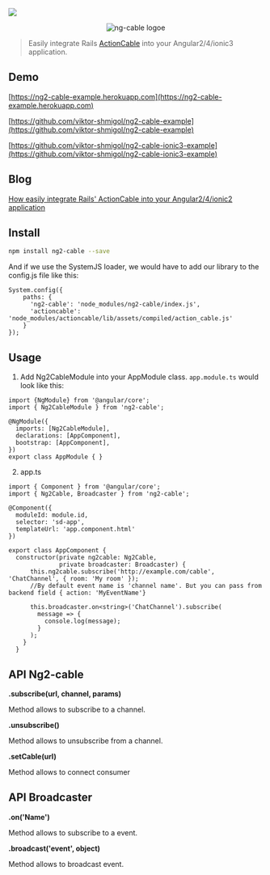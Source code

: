 [![](https://img.shields.io/badge/npm-v4.1.2-brightgreen.svg)](https://www.npmjs.com/package/ng2-cable)

<p align="center">
  <img src='http://i.imgur.com/hicMwNW.png' alt='ng-cable logoe'/>
</p>

> Easily integrate Rails [ActionCable](https://github.com/rails/actioncable/tree/archive) into your Angular2/4/ionic3 application.

## Demo
[https://ng2-cable-example.herokuapp.com](https://ng2-cable-example.herokuapp.com)

[https://github.com/viktor-shmigol/ng2-cable-example](https://github.com/viktor-shmigol/ng2-cable-example)

[https://github.com/viktor-shmigol/ng2-cable-ionic3-example](https://github.com/viktor-shmigol/ng2-cable-ionic3-example)

## Blog
[How easily integrate Rails' ActionCable into your Angular2/4/ionic2 application](https://blog.active-bridge.com/how-easily-integrate-rails-actioncable-into-your-angular2-ionic2-application)

## Install

```bash
npm install ng2-cable --save
```
And if we use the SystemJS loader, we would have to add our library to the config.js file like this:

    System.config({
        paths: {
          'ng2-cable': 'node_modules/ng2-cable/index.js',
          'actioncable': 'node_modules/actioncable/lib/assets/compiled/action_cable.js'
        }
    });


## Usage
  1. Add Ng2CableModule into your AppModule class. `app.module.ts` would look like this:

    import {NgModule} from '@angular/core';
    import { Ng2CableModule } from 'ng2-cable';

    @NgModule({
      imports: [Ng2CableModule],
      declarations: [AppComponent],
      bootstrap: [AppComponent],
    })
    export class AppModule { }

  2. app.ts

    import { Component } from '@angular/core';
    import { Ng2Cable, Broadcaster } from 'ng2-cable';

    @Component({
      moduleId: module.id,
      selector: 'sd-app',
      templateUrl: 'app.component.html'
    })

    export class AppComponent {
      constructor(private ng2cable: Ng2Cable,
                  private broadcaster: Broadcaster) {
          this.ng2cable.subscribe('http://example.com/cable', 'ChatChannel', { room: 'My room' });
          //By default event name is 'channel name'. But you can pass from backend field { action: 'MyEventName'}

          this.broadcaster.on<string>('ChatChannel').subscribe(
            message => {
              console.log(message);
            }
          );
        }
      }

## API Ng2-cable

**.subscribe(url, channel, params)**

Method allows to subscribe to a channel.

**.unsubscribe()**

Method allows to unsubscribe from a channel.

**.setCable(url)**

Method allows to connect consumer

## API Broadcaster

**.on<string>('Name')**

Method allows to subscribe to a event.

**.broadcast('event', object)**

Method allows to broadcast event.
